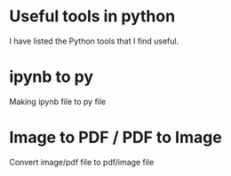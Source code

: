 # Useful tools in python
I have listed the Python tools that I find useful.

# ipynb to py
Making ipynb file to py file

# Image to PDF / PDF to Image
Convert image/pdf file to pdf/image file
